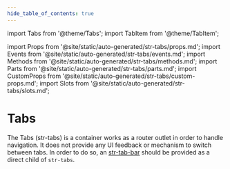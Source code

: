 ```yaml
---
hide_table_of_contents: true
---
```

import Tabs from '@theme/Tabs';
import TabItem from '@theme/TabItem';

import Props from '@site/static/auto-generated/str-tabs/props.md';
import Events from '@site/static/auto-generated/str-tabs/events.md';
import Methods from '@site/static/auto-generated/str-tabs/methods.md';
import Parts from '@site/static/auto-generated/str-tabs/parts.md';
import CustomProps from '@site/static/auto-generated/str-tabs/custom-props.md';
import Slots from '@site/static/auto-generated/str-tabs/slots.md';



# Tabs

The Tabs (str-tabs) is a container works as a router outlet in order to handle navigation. It does not provide any UI feedback or mechanism to switch between tabs. In order to do so, an [str-tab-bar](../tab-bar) should be provided as a direct child of `str-tabs`.

  
<Props />
<Events />
<Methods />
<Parts />
<CustomProps />
<Slots />